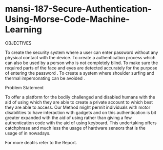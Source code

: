 # mansi-187-Secure-Authentication-Using-Morse-Code-Machine-Learning

OBJECTIVES

To create the security system where a user can enter password without any physical contact with the device. To create a authentication process which can also be used by a person who is not completely blind. To make sure the required parts of the face and eyes are detected accurately for the purpose of entering the password . To create a system where shoulder surfing and thermal impersonating can be avoided .

Problem Statement

To offer a platform for the bodily challenged and disabled humans with the aid of using which they are able to create a private account to which best they are able to access. Our Method might permit individuals with motor disabilities to have interaction with gadgets and on this authentication is bit greater expanded with the aid of using rather than giving a few authentication code with the aid of using keyboard. This undertaking offers catchphrase and much less the usage of hardware sensors that is the usage of in nowadays.

For more deatils refer to the Report.

